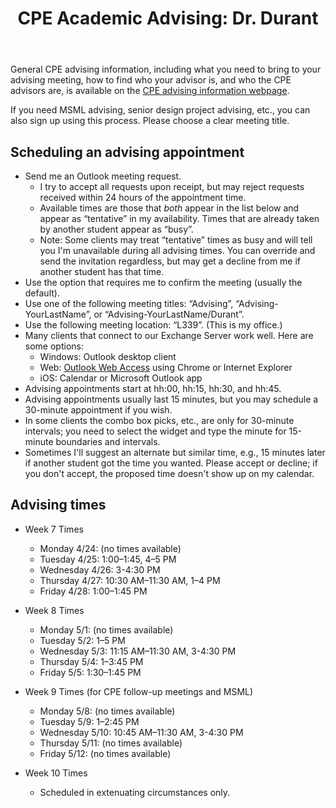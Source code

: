 ﻿---
title: "CPE Academic Advising: Dr. Durant"
---

General CPE advising information, including what you need to bring to your advising meeting, how to find who your advisor is, and who the CPE advisors are, is available on the
[CPE advising information webpage](./).

If you need MSML advising, senior design project advising, etc., you can also sign up using this process. Please choose a clear meeting title.

## Scheduling an advising appointment

* Send me an Outlook meeting request.
  * I try to accept all requests upon receipt, but may reject requests received within 24 hours of the appointment time.
  * Available times are those that *both* appear in the list below and appear as &ldquo;tentative&rdquo; in my availability. Times that are already taken by another student appear as &ldquo;busy&rdquo;.
  * Note: Some clients may treat &ldquo;tentative&rdquo; times as busy and will tell you I'm unavailable during all advising times. You can override and send the invitation regardless, but may get a decline from me if another student has that time.
* Use the option that requires me to confirm the meeting (usually the default).
* Use one of the following meeting titles: &ldquo;Advising&rdquo;, &ldquo;Advising-YourLastName&rdquo;, or &ldquo;Advising-YourLastName/Durant&rdquo;.
* Use the following meeting location: &ldquo;L339&rdquo;. (This is my office.)
* Many clients that connect to our Exchange Server work well. Here are some options:
  * Windows: Outlook desktop client
  * Web: [Outlook Web Access](https://outlook.office365.com/) using Chrome or Internet Explorer
  * iOS: Calendar or Microsoft Outlook app
* Advising appointments start at hh:00, hh:15, hh:30, and hh:45.
* Advising appointments usually last 15 minutes, but you may schedule a 30-minute appointment if you wish.
* In some clients the combo box picks, etc., are only for 30-minute intervals; you need to select the widget and type the minute for 15-minute boundaries and intervals.
* Sometimes I'll suggest an alternate but similar time, e.g., 15 minutes later if another student got the time you wanted. Please accept or decline; if you don't accept, the proposed time doesn't show up on my calendar.

## Advising times

* Week 7 Times
  * Monday 4/24: (no times available)
  * Tuesday 4/25: 1:00–1:45, 4–5 PM
  * Wednesday 4/26: 3-4:30 PM
  * Thursday 4/27: 10:30 AM–11:30 AM, 1–4 PM
  * Friday 4/28: 1:00–1:45 PM

* Week 8 Times
  * Monday 5/1: (no times available)
  * Tuesday 5/2: 1–5 PM
  * Wednesday 5/3: 11:15 AM–11:30 AM, 3-4:30 PM
  * Thursday 5/4: 1–3:45 PM
  * Friday 5/5: 1:30–1:45 PM

* Week 9 Times (for CPE follow-up meetings and MSML)
  * Monday 5/8: (no times available)
  * Tuesday 5/9: 1–2:45 PM
  * Wednesday 5/10: 10:45 AM–11:30 AM, 3-4:30 PM
  * Thursday 5/11: (no times available)
  * Friday 5/12: (no times available)

* Week 10 Times
  * Scheduled in extenuating circumstances only.
